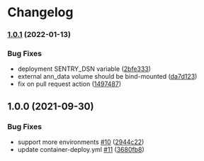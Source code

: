 # Changelog

### [1.0.1](https://www.github.com/openfoodfacts/robotoff-ann/compare/v1.0.0...v1.0.1) (2022-01-13)


### Bug Fixes

* deployment SENTRY_DSN variable ([2bfe333](https://www.github.com/openfoodfacts/robotoff-ann/commit/2bfe333f227da1e9b04de8c56a58129648f5fa63))
* external ann_data volume should be bind-mounted ([da7d123](https://www.github.com/openfoodfacts/robotoff-ann/commit/da7d123e8aae7503b45072cb75d158f73316f512))
* fix on pull request action ([1497487](https://www.github.com/openfoodfacts/robotoff-ann/commit/149748721a7b8537bbe6471d013541ae53c7b0f3))

## 1.0.0 (2021-09-30)


### Bug Fixes

* support more environments [#10](https://www.github.com/openfoodfacts/robotoff-ann/issues/10) ([2944c22](https://www.github.com/openfoodfacts/robotoff-ann/commit/2944c2273ad35df40a913c05fd14feeb8204047a))
* update container-deploy.yml [#11](https://www.github.com/openfoodfacts/robotoff-ann/issues/11) ([3680fb8](https://www.github.com/openfoodfacts/robotoff-ann/commit/3680fb86cb52bbc12f6d404e3153c674f3d57f9e))

